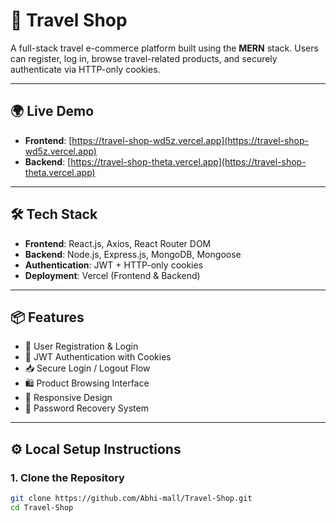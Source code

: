 # 🧳 Travel Shop

A full-stack travel e-commerce platform built using the **MERN** stack. Users can register, log in, browse travel-related products, and securely authenticate via HTTP-only cookies.

---

## 🌍 Live Demo

- **Frontend**: [https://travel-shop-wd5z.vercel.app](https://travel-shop-wd5z.vercel.app)
- **Backend**: [https://travel-shop-theta.vercel.app](https://travel-shop-theta.vercel.app)

---

## 🛠️ Tech Stack

- **Frontend**: React.js, Axios, React Router DOM
- **Backend**: Node.js, Express.js, MongoDB, Mongoose
- **Authentication**: JWT + HTTP-only cookies
- **Deployment**: Vercel (Frontend & Backend)

---

## 📦 Features

- 🔐 User Registration & Login
- 🔄 JWT Authentication with Cookies
- 📥 Secure Login / Logout Flow
- 🛍️ Product Browsing Interface
- 📱 Responsive Design
- 🔧 Password Recovery System

---

## ⚙️ Local Setup Instructions

### 1. Clone the Repository

```bash
git clone https://github.com/Abhi-mall/Travel-Shop.git
cd Travel-Shop

